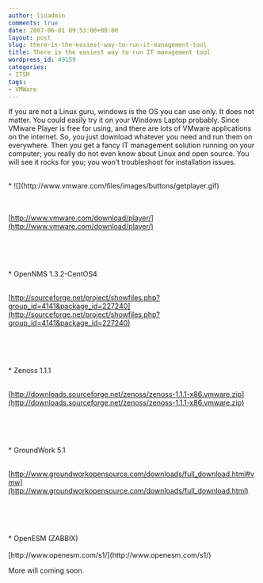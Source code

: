```yaml
---
author: liuadmin
comments: true
date: 2007-06-01 09:53:00+00:00
layout: post
slug: there-is-the-easiest-way-to-run-it-management-tool
title: There is the easiest way to run IT management tool
wordpress_id: 49159
categories:
- ITSM
tags:
- VMWare
---
```


If you are not a Linux guru, windows is the OS you can use only. It does not matter. You could easily try it on your Windows Laptop probably. Since VMware Player is free for using, and there are lots of VMware applications on the internet. So, you just download whatever you need and run them on everywhere. Then you get a fancy IT management solution running on your computer; you really do not even know about Linux and open source. You will see it rocks for you; you won’t troubleshoot for installation issues.<br />

<br />	
  * ![](http://www.vmware.com/files/images/buttons/getplayer.gif)<br />
<br /><br />

[http://www.vmware.com/download/player/](http://www.vmware.com/download/player/)

<br /><br />

<br />	
  * OpenNMS 1.3.2-CentOS4 
<br /><br />

[http://sourceforge.net/project/showfiles.php?group_id=4141&package_id=227240](http://sourceforge.net/project/showfiles.php?group_id=4141&package_id=227240)

<br /><br />

<br />	
  * Zenoss 1.1.1
<br /><br />

[http://downloads.sourceforge.net/zenoss/zenoss-1.1.1-x86.vmware.zip](http://downloads.sourceforge.net/zenoss/zenoss-1.1.1-x86.vmware.zip)

<br /><br />

<br />	
  * GroundWork 5.1
<br /><br />

[http://www.groundworkopensource.com/downloads/full_download.html#vmw](http://www.groundworkopensource.com/downloads/full_download.html)

<br /><br />

<br />	
  * OpenESM (ZABBIX)
<br /><br />[http://www.openesm.com/s1/](http://www.openesm.com/s1/)<br />

More will coming soon.
